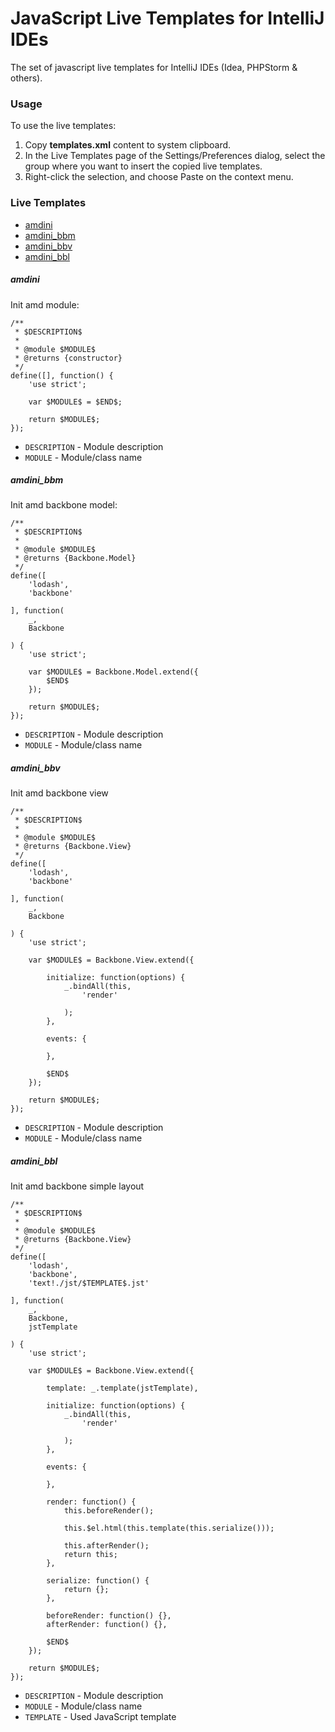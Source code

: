 # JavaScript Live Templates for IntelliJ IDEs
The set of javascript live templates for IntelliJ IDEs (Idea, PHPStorm & others).

### Usage
To use the live templates:  

1. Copy **templates.xml** content to system clipboard.
2. In the Live Templates page of the Settings/Preferences dialog, select the group where you want to insert the copied live templates.
3. Right-click the selection, and choose Paste on the context menu.

### Live Templates
+ [amdini](#amdini)
+ [amdini_bbm](#amdini_bbm)
+ [amdini_bbv](#amdini_bbv)
+ [amdini_bbl](#amdini_bbl)

##### amdini
Init amd module:
```
/**
 * $DESCRIPTION$
 *
 * @module $MODULE$
 * @returns {constructor}
 */
define([], function() {
    'use strict';

    var $MODULE$ = $END$;

    return $MODULE$;
});
```
* `DESCRIPTION` - Module description
* `MODULE` - Module/class name

##### amdini_bbm
Init amd backbone model:
```
/**
 * $DESCRIPTION$
 *
 * @module $MODULE$
 * @returns {Backbone.Model}
 */
define([
    'lodash',
    'backbone'

], function(
    _,
    Backbone

) {
    'use strict';

    var $MODULE$ = Backbone.Model.extend({
        $END$
    });

    return $MODULE$;
});
```
* `DESCRIPTION` - Module description
* `MODULE` - Module/class name

##### amdini_bbv
Init amd backbone view
```
/**
 * $DESCRIPTION$
 *
 * @module $MODULE$
 * @returns {Backbone.View}
 */
define([
    'lodash',
    'backbone'

], function(
    _,
    Backbone

) {
    'use strict';

    var $MODULE$ = Backbone.View.extend({

        initialize: function(options) {
            _.bindAll(this,
                'render'
    
            );
        },
        
        events: {
            
        },

        $END$
    });

    return $MODULE$;
});
```
* `DESCRIPTION` - Module description
* `MODULE` - Module/class name

##### amdini_bbl
Init amd backbone simple layout
```
/**
 * $DESCRIPTION$
 *
 * @module $MODULE$
 * @returns {Backbone.View}
 */
define([
    'lodash',
    'backbone',
    'text!./jst/$TEMPLATE$.jst'

], function(
    _,
    Backbone,
    jstTemplate

) {
    'use strict';

    var $MODULE$ = Backbone.View.extend({
    
        template: _.template(jstTemplate),

        initialize: function(options) {
            _.bindAll(this,
                'render'
    
            );
        },
        
        events: {
            
        },
        
        render: function() {
            this.beforeRender();
            
            this.$el.html(this.template(this.serialize()));
            
            this.afterRender();
            return this;
        },
        
        serialize: function() {
            return {};
        },
        
        beforeRender: function() {},
        afterRender: function() {},

        $END$
    });

    return $MODULE$;
});
```
* `DESCRIPTION` - Module description
* `MODULE` - Module/class name
* `TEMPLATE` - Used JavaScript template